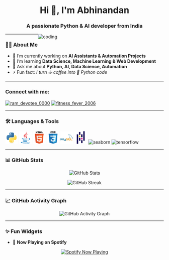 <h1 align="center">Hi 👋, I'm Abhinandan</h1>
<h3 align="center">A passionate Python & AI developer from India </h3>

<img align="right" alt="coding" width="400" src="https://camo.githubusercontent.com/a51c0cda9d97098dc5dd5aacb107938e618b81cf3f27c99f80fa99d5e8e2226c/68747470733a2f2f6d69726f2e6d656469756d2e636f6d2f6d61782f313336302f312a7a566e574a7479474f585f6b5549446d3663634366512e676966">

---

### 👨‍💻 About Me  
- 🔭 I’m currently working on **AI Assistants & Automation Projects**  
- 🌱 I’m learning **Data Science, Machine Learning & Web Development**  
- 💬 Ask me about **Python, AI, Data Science, Automation**  
- ⚡ Fun fact: *I turn ☕ coffee into 🐍 Python code*  

---
<h3 align="left">Connect with me:</h3>
<p align="left">
<a href="https://instagram.com/ram_devotee_0000" target="blank"><img align="center" src="https://raw.githubusercontent.com/rahuldkjain/github-profile-readme-generator/master/src/images/icons/Social/instagram.svg" alt="ram_devotee_0000" height="30" width="40" /></a>
<a href="https://www.youtube.com/@fitness_fever_2006" target="blank">
  <img align="center" src="https://raw.githubusercontent.com/rahuldkjain/github-profile-readme-generator/master/src/images/icons/Social/youtube.svg" alt="fitness_fever_2006" height="30" width="40" />
</a>

</p>





---

### 🛠 Languages & Tools  
<p align="left"> 
  <img src="https://raw.githubusercontent.com/devicons/devicon/master/icons/python/python-original.svg" alt="python" width="40" height="40"/> 
  <img src="https://raw.githubusercontent.com/devicons/devicon/master/icons/java/java-original.svg" alt="java" width="40" height="40"/> 
  <img src="https://raw.githubusercontent.com/devicons/devicon/master/icons/html5/html5-original-wordmark.svg" alt="html5" width="40" height="40"/> 
  <img src="https://raw.githubusercontent.com/devicons/devicon/master/icons/css3/css3-original-wordmark.svg" alt="css3" width="40" height="40"/> 
  <img src="https://raw.githubusercontent.com/devicons/devicon/master/icons/mysql/mysql-original-wordmark.svg" alt="mysql" width="40" height="40"/> 
  <img src="https://raw.githubusercontent.com/devicons/devicon/master/icons/pandas/pandas-original.svg" alt="pandas" width="40" height="40"/> 
  <img src="https://seaborn.pydata.org/_images/logo-mark-lightbg.svg" alt="seaborn" width="40" height="40"/> 
  <img src="https://www.vectorlogo.zone/logos/tensorflow/tensorflow-icon.svg" alt="tensorflow" width="40" height="40"/> 
</p>

---

### 📊 GitHub Stats  
<p align="center">
  <img src="https://github-readme-stats.vercel.app/api?username=abhinandan-creator&show_icons=true&theme=radical" alt="GitHub Stats" />
</p>

<p align="center">
  <img src="https://github-readme-streak-stats.herokuapp.com?user=abhinandan-creator&theme=dark&hide_border=true" alt="GitHub Streak" />
</p>

---



### 📈 GitHub Activity Graph  
<p align="center">
  <img src="https://github-readme-activity-graph.vercel.app/graph?username=abhinandan-creator&theme=react-dark" alt="GitHub Activity Graph" />
</p>

---

### ✨ Fun Widgets  
- 🎵 **Now Playing on Spotify**  

<p align="center">
  <a href="https://spotify-github-profile.kittinanx.com/api/view?uid=31s4ndqvde3dv4zbrl6l6z6nujle&redirect=true">
    <img src="https://spotify-github-profile.kittinanx.com/api/view?uid=31s4ndqvde3dv4zbrl6l6z6nujle&cover_image=true&theme=novatorem&show_offline=true&background_color=121212&interchange=true" alt="Spotify Now Playing" />
  </a>
</p>
